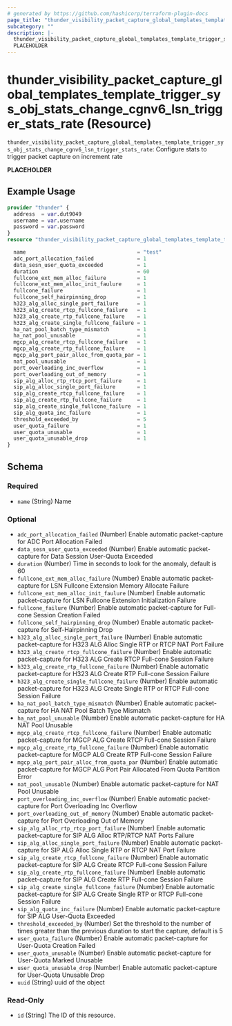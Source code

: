 ```yaml
---
# generated by https://github.com/hashicorp/terraform-plugin-docs
page_title: "thunder_visibility_packet_capture_global_templates_template_trigger_sys_obj_stats_change_cgnv6_lsn_trigger_stats_rate Resource - terraform-provider-thunder"
subcategory: ""
description: |-
  thunder_visibility_packet_capture_global_templates_template_trigger_sys_obj_stats_change_cgnv6_lsn_trigger_stats_rate: Configure stats to trigger packet capture on increment rate
  PLACEHOLDER
---
```


# thunder_visibility_packet_capture_global_templates_template_trigger_sys_obj_stats_change_cgnv6_lsn_trigger_stats_rate (Resource)

`thunder_visibility_packet_capture_global_templates_template_trigger_sys_obj_stats_change_cgnv6_lsn_trigger_stats_rate`: Configure stats to trigger packet capture on increment rate

__PLACEHOLDER__

## Example Usage

```terraform
provider "thunder" {
  address  = var.dut9049
  username = var.username
  password = var.password
}
resource "thunder_visibility_packet_capture_global_templates_template_trigger_sys_obj_stats_change_cgnv6_lsn_trigger_stats_rate" "thunder_visibility_packet_capture_global_templates_template_trigger_sys_obj_stats_change_cgnv6_lsn_trigger_stats_rate" {

  name                                    = "test"
  adc_port_allocation_failed              = 1
  data_sesn_user_quota_exceeded           = 1
  duration                                = 60
  fullcone_ext_mem_alloc_failure          = 1
  fullcone_ext_mem_alloc_init_faulure     = 1
  fullcone_failure                        = 1
  fullcone_self_hairpinning_drop          = 1
  h323_alg_alloc_single_port_failure      = 1
  h323_alg_create_rtcp_fullcone_failure   = 1
  h323_alg_create_rtp_fullcone_failure    = 1
  h323_alg_create_single_fullcone_failure = 1
  ha_nat_pool_batch_type_mismatch         = 1
  ha_nat_pool_unusable                    = 1
  mgcp_alg_create_rtcp_fullcone_failure   = 1
  mgcp_alg_create_rtp_fullcone_failure    = 1
  mgcp_alg_port_pair_alloc_from_quota_par = 1
  nat_pool_unusable                       = 1
  port_overloading_inc_overflow           = 1
  port_overloading_out_of_memory          = 1
  sip_alg_alloc_rtp_rtcp_port_failure     = 1
  sip_alg_alloc_single_port_failure       = 1
  sip_alg_create_rtcp_fullcone_failure    = 1
  sip_alg_create_rtp_fullcone_failure     = 1
  sip_alg_create_single_fullcone_failure  = 1
  sip_alg_quota_inc_failure               = 1
  threshold_exceeded_by                   = 5
  user_quota_failure                      = 1
  user_quota_unusable                     = 1
  user_quota_unusable_drop                = 1
}
```

<!-- schema generated by tfplugindocs -->
## Schema

### Required

- `name` (String) Name

### Optional

- `adc_port_allocation_failed` (Number) Enable automatic packet-capture for ADC Port Allocation Failed
- `data_sesn_user_quota_exceeded` (Number) Enable automatic packet-capture for Data Session User-Quota Exceeded
- `duration` (Number) Time in seconds to look for the anomaly, default is 60
- `fullcone_ext_mem_alloc_failure` (Number) Enable automatic packet-capture for LSN Fullcone Extension Memory Allocate Failure
- `fullcone_ext_mem_alloc_init_faulure` (Number) Enable automatic packet-capture for LSN Fullcone Extension Initialization Failure
- `fullcone_failure` (Number) Enable automatic packet-capture for Full-cone Session Creation Failed
- `fullcone_self_hairpinning_drop` (Number) Enable automatic packet-capture for Self-Hairpinning Drop
- `h323_alg_alloc_single_port_failure` (Number) Enable automatic packet-capture for H323 ALG Alloc Single RTP or RTCP NAT Port Failure
- `h323_alg_create_rtcp_fullcone_failure` (Number) Enable automatic packet-capture for H323 ALG Create RTCP Full-cone Session Failure
- `h323_alg_create_rtp_fullcone_failure` (Number) Enable automatic packet-capture for H323 ALG Create RTP Full-cone Session Failure
- `h323_alg_create_single_fullcone_failure` (Number) Enable automatic packet-capture for H323 ALG Create Single RTP or RTCP Full-cone Session Failure
- `ha_nat_pool_batch_type_mismatch` (Number) Enable automatic packet-capture for HA NAT Pool Batch Type Mismatch
- `ha_nat_pool_unusable` (Number) Enable automatic packet-capture for HA NAT Pool Unusable
- `mgcp_alg_create_rtcp_fullcone_failure` (Number) Enable automatic packet-capture for MGCP ALG Create RTCP Full-cone Session Failure
- `mgcp_alg_create_rtp_fullcone_failure` (Number) Enable automatic packet-capture for MGCP ALG Create RTP Full-cone Session Failure
- `mgcp_alg_port_pair_alloc_from_quota_par` (Number) Enable automatic packet-capture for MGCP ALG Port Pair Allocated From Quota Partition Error
- `nat_pool_unusable` (Number) Enable automatic packet-capture for NAT Pool Unusable
- `port_overloading_inc_overflow` (Number) Enable automatic packet-capture for Port Overloading Inc Overflow
- `port_overloading_out_of_memory` (Number) Enable automatic packet-capture for Port Overloading Out of Memory
- `sip_alg_alloc_rtp_rtcp_port_failure` (Number) Enable automatic packet-capture for SIP ALG Alloc RTP/RTCP NAT Ports Failure
- `sip_alg_alloc_single_port_failure` (Number) Enable automatic packet-capture for SIP ALG Alloc Single RTP or RTCP NAT Port Failure
- `sip_alg_create_rtcp_fullcone_failure` (Number) Enable automatic packet-capture for SIP ALG Create RTCP Full-cone Session Failure
- `sip_alg_create_rtp_fullcone_failure` (Number) Enable automatic packet-capture for SIP ALG Create RTP Full-cone Session Failure
- `sip_alg_create_single_fullcone_failure` (Number) Enable automatic packet-capture for SIP ALG Create Single RTP or RTCP Full-cone Session Failure
- `sip_alg_quota_inc_failure` (Number) Enable automatic packet-capture for SIP ALG User-Quota Exceeded
- `threshold_exceeded_by` (Number) Set the threshold to the number of times greater than the previous duration to start the capture, default is 5
- `user_quota_failure` (Number) Enable automatic packet-capture for User-Quota Creation Failed
- `user_quota_unusable` (Number) Enable automatic packet-capture for User-Quota Marked Unusable
- `user_quota_unusable_drop` (Number) Enable automatic packet-capture for User-Quota Unusable Drop
- `uuid` (String) uuid of the object

### Read-Only

- `id` (String) The ID of this resource.


